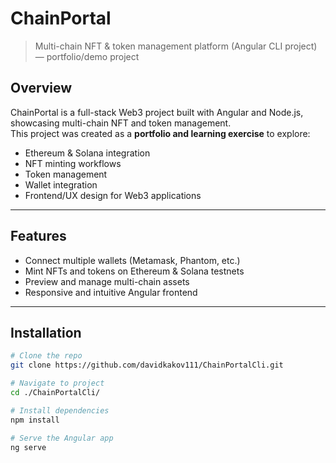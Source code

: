 # ChainPortal

> Multi-chain NFT & token management platform (Angular CLI project) — portfolio/demo project

## Overview

ChainPortal is a full-stack Web3 project built with Angular and Node.js, showcasing multi-chain NFT and token management.  
This project was created as a **portfolio and learning exercise** to explore:

- Ethereum & Solana integration
- NFT minting workflows
- Token management
- Wallet integration
- Frontend/UX design for Web3 applications

---

## Features

- Connect multiple wallets (Metamask, Phantom, etc.)
- Mint NFTs and tokens on Ethereum & Solana testnets
- Preview and manage multi-chain assets
- Responsive and intuitive Angular frontend

---

## Installation

```bash
# Clone the repo
git clone https://github.com/davidkakov111/ChainPortalCli.git

# Navigate to project
cd ./ChainPortalCli/

# Install dependencies
npm install

# Serve the Angular app
ng serve
